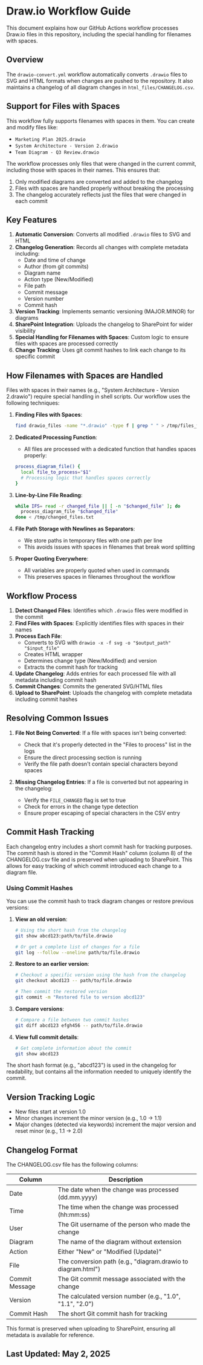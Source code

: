 # Draw.io Workflow Guide

This document explains how our GitHub Actions workflow processes Draw.io files in this repository, including the special handling for filenames with spaces.

## Overview

The `drawio-convert.yml` workflow automatically converts `.drawio` files to SVG and HTML formats when changes are pushed to the repository. It also maintains a changelog of all diagram changes in `html_files/CHANGELOG.csv`.

## Support for Files with Spaces

This workflow fully supports filenames with spaces in them. You can create and modify files like:
- `Marketing Plan 2025.drawio`  
- `System Architecture - Version 2.drawio`
- `Team Diagram - Q3 Review.drawio`

The workflow processes only files that were changed in the current commit, including those with spaces in their names. This ensures that:
1. Only modified diagrams are converted and added to the changelog
2. Files with spaces are handled properly without breaking the processing
3. The changelog accurately reflects just the files that were changed in each commit

## Key Features

1. **Automatic Conversion**: Converts all modified `.drawio` files to SVG and HTML
2. **Changelog Generation**: Records all changes with complete metadata including:
   - Date and time of change
   - Author (from git commits)
   - Diagram name
   - Action type (New/Modified)
   - File path
   - Commit message
   - Version number
   - Commit hash
3. **Version Tracking**: Implements semantic versioning (MAJOR.MINOR) for diagrams
4. **SharePoint Integration**: Uploads the changelog to SharePoint for wider visibility
5. **Special Handling for Filenames with Spaces**: Custom logic to ensure files with spaces are processed correctly
6. **Change Tracking**: Uses git commit hashes to link each change to its specific commit

## How Filenames with Spaces are Handled

Files with spaces in their names (e.g., "System Architecture - Version 2.drawio") require special handling in shell scripts. Our workflow uses the following techniques:

1. **Finding Files with Spaces**:
   ```bash
   find drawio_files -name "*.drawio" -type f | grep " " > /tmp/files_with_spaces.txt || true
   ```

2. **Dedicated Processing Function**:
   - All files are processed with a dedicated function that handles spaces properly:
   ```bash
   process_diagram_file() {
     local file_to_process="$1"
     # Processing logic that handles spaces correctly
   }
   ```

3. **Line-by-Line File Reading**:
   ```bash
   while IFS= read -r changed_file || [ -n "$changed_file" ]; do
     process_diagram_file "$changed_file"
   done < /tmp/changed_files.txt
   ```

4. **File Path Storage with Newlines as Separators**:
   - We store paths in temporary files with one path per line
   - This avoids issues with spaces in filenames that break word splitting

5. **Proper Quoting Everywhere**:
   - All variables are properly quoted when used in commands
   - This preserves spaces in filenames throughout the workflow

## Workflow Process

1. **Detect Changed Files**: Identifies which `.drawio` files were modified in the commit
2. **Find Files with Spaces**: Explicitly identifies files with spaces in their names
3. **Process Each File**: 
   - Converts to SVG with `drawio -x -f svg -o "$output_path" "$input_file"`
   - Creates HTML wrapper
   - Determines change type (New/Modified) and version
   - Extracts the commit hash for tracking
4. **Update Changelog**: Adds entries for each processed file with all metadata including commit hash
5. **Commit Changes**: Commits the generated SVG/HTML files
6. **Upload to SharePoint**: Uploads the changelog with complete metadata including commit hashes

## Resolving Common Issues

1. **File Not Being Converted**: If a file with spaces isn't being converted:
   - Check that it's properly detected in the "Files to process" list in the logs
   - Ensure the direct processing section is running
   - Verify the file path doesn't contain special characters beyond spaces

2. **Missing Changelog Entries**: If a file is converted but not appearing in the changelog:
   - Verify the `FILE_CHANGED` flag is set to true
   - Check for errors in the change type detection
   - Ensure proper escaping of special characters in the CSV entry

## Commit Hash Tracking

Each changelog entry includes a short commit hash for tracking purposes. The commit hash is stored in the "Commit Hash" column (column 8) of the CHANGELOG.csv file and is preserved when uploading to SharePoint. This allows for easy tracking of which commit introduced each change to a diagram file.

### Using Commit Hashes

You can use the commit hash to track diagram changes or restore previous versions:

1. **View an old version**:
   ```zsh
   # Using the short hash from the changelog
   git show abcd123:path/to/file.drawio
   
   # Or get a complete list of changes for a file
   git log --follow --oneline path/to/file.drawio
   ```

2. **Restore to an earlier version**:
   ```zsh
   # Checkout a specific version using the hash from the changelog
   git checkout abcd123 -- path/to/file.drawio
   
   # Then commit the restored version
   git commit -m "Restored file to version abcd123"
   ```

3. **Compare versions**:
   ```zsh
   # Compare a file between two commit hashes
   git diff abcd123 efgh456 -- path/to/file.drawio
   ```

4. **View full commit details**:
   ```zsh
   # Get complete information about the commit
   git show abcd123
   ```

The short hash format (e.g., "abcd123") is used in the changelog for readability, but contains all the information needed to uniquely identify the commit.

## Version Tracking Logic

- New files start at version 1.0
- Minor changes increment the minor version (e.g., 1.0 → 1.1)
- Major changes (detected via keywords) increment the major version and reset minor (e.g., 1.1 → 2.0)

## Changelog Format

The CHANGELOG.csv file has the following columns:

| Column | Description |
|--------|-------------|
| Date | The date when the change was processed (dd.mm.yyyy) |
| Time | The time when the change was processed (hh:mm:ss) |
| User | The Git username of the person who made the change |
| Diagram | The name of the diagram without extension |
| Action | Either "New" or "Modified (Update)" |
| File | The conversion path (e.g., "diagram.drawio to diagram.html") |
| Commit Message | The Git commit message associated with the change |
| Version | The calculated version number (e.g., "1.0", "1.1", "2.0") |
| Commit Hash | The short Git commit hash for tracking |

This format is preserved when uploading to SharePoint, ensuring all metadata is available for reference.

## Last Updated: May 2, 2025
